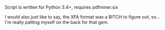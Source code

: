 Script is written for Python 3.4+, requires pdfminer.six

I would also just like to say, the XFA format was a BITCH to figure out, so...
I'm really patting myself on the back for that gem.

